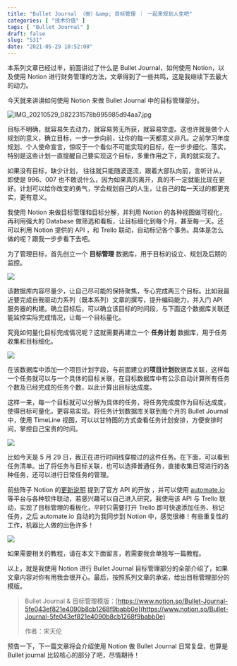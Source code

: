 ```yaml
---
title: "Bullet Journal （叁）&amp; 目标管理 ｜ 一起来规划人生吧"
categories: [ "技术价值" ]
tags: [ "Bullet Journal" ]
draft: false
slug: "531"
date: "2021-05-29 10:52:00"
---
```


本系列文章已经过半，前面讲过了什么是 Bullet Journal，如何使用 Notion，以及使用 Notion 进行财务管理的方法，文章得到了一些共鸣，这是我继续下去最大的动力。

今天就来讲讲如何使用 Notion 来做 Bullet Journal 中的目标管理部分。

![IMG_20210529_082231578b995985d94aa7.jpg](https://imagehost-cdn.frytea.com/images/2021/05/29/IMG_20210529_082231578b995985d94aa7.jpg)

目标不明确，就容易失去动力，就容易劳无所获，就容易空虚。这也许就是做个人规划的意义，确立目标，一步一步向前，让你的每一天都意义非凡。之前学习年度规划、个人使命宣言，惊叹于一个看似不可能实现的目标，在一步步细化、落实，特别是这些计划一直提醒自己要实现这个目标，多重作用之下，真的就实现了。

如果没有目标，缺少计划， 往往就只能随波逐流，跟着大部队向前，言听计从，即使是 996、007 也不敢说什么，因为如果真的离开，真的不一定就能比现在更好。计划可以给你改变的勇气，学会规划自己的人生，让自己的每一天过的都更充实，更有意义。

我使用 Notion 来做目标管理和目标分解，并利用 Notion 的各种视图做可视化，再利用强大的 Database 做筛选和看板，让目标细化到每个月，甚至每一天。还可以利用 Notion 提供的 API ，和 Trello 联动，自动标记各个事务。具体是怎么做的呢？跟我一步步看下去吧。

为了管理目标，首先创立一个 **目标管理** 数据库，用于目标的设立、规划及后期的监控。

![](https://imagehost-cdn.frytea.com/images/2021/05/29/2021-05-29-10.34.5144d6a162b781c7fd.png)

该数据库内容尽量少，让自己尽可能的保持聚焦，专心完成两三个目标。比如我最近要完成自我驱动力系列（既本系列）文章的撰写，提升编码能力，并入门 API 服务器的构建。确立目标后，可以确立该目标的时间段，与下面这个数据库关联还能监控实际完成情况，让每一个目标量化。

究竟如何量化目标完成情况呢？这就需要再建立一个 **任务计划** 数据库，用于任务收集和目标细化。

![](https://imagehost-cdn.frytea.com/images/2021/05/29/2021-05-29-10.38.362a9c095d840172e7.png)

在该数据库中添加一个项目计划字段，与前面建立的**项目计划**数据库关联，这样每一个任务就可以与一个具体的目标关联，在目标数据库中有公示自动计算所有任务个数及已经完成的任务个数，以此计算出目标达成度。

这样一来，每一个目标就可以分解为具体的任务，将任务完成度作为目标达成度，使得目标可量化，更容易实现。将任务计划数据库关联到每个月的 Bullet Journal 中，使用 TimeLine 视图，可以以甘特图的方式查看任务计划安排，方便安排时间，掌控自己宝贵的时间。

![](https://imagehost-cdn.frytea.com/images/2021/05/29/2021-05-29-10.41.329f4f43ef9e97e144.png)

比如今天是 5 月 29 日，我正在进行时间线穿梭过的这件任务。在下面，可以看到任务清单。出了将任务与目标关联，也可以选择普通任务，直接收集日常进行的各种任务，还可以进行日常任务的管理。

前些阵子 Notion 的[更新说明](https://www.notion.so/What-s-New-157765353f2c4705bd45474e5ba8b46c) 提到了官方 API 的开放 ，并可以使用 [automate.io](https://automate.io/) 等平台与各种软件联动，若感兴趣可以自己进入研究，我使用该 API 与 Trello 联动，实现了目标管理的看板化，平时只需要打开 Trello 即可快速添加任务、标记任务，之后 automate.io 自动的为我同步到 Notion 中，感觉很棒！有些重复性的工作，机器比人做的出色许多！

![](https://imagehost-cdn.frytea.com/images/2021/05/29/2021-05-29-10.47.577b42c34dd70cf618.png)

如果需要相关的教程，请在本文下面留言，若需要我会单独写一篇教程。

以上，就是我使用 Notion 进行 Bullet Journal 目标管理部分的全部介绍了，如果文章内容对你有用我会很开心。最后，按照系列文章的承诺，给出目标管理部分的模版。

> Bullet Journal & 目标管理模版：[https://www.notion.so/Bullet-Journal-5fe043ef821e4090b8cb1268f9babb0e](https://www.notion.so/Bullet-Journal-5fe043ef821e4090b8cb1268f9babb0e)
>
> 作者：宋天伦

预告一下，下一篇文章将会介绍使用 Notion 做 Bullet Journal 日常复盘，也算是 Bullet journal 比较核心的部分了吧，尽情期待！
